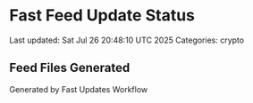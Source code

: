 # Fast Feed Update Status
Last updated: Sat Jul 26 20:48:10 UTC 2025
Categories: crypto

## Feed Files Generated

Generated by Fast Updates Workflow

